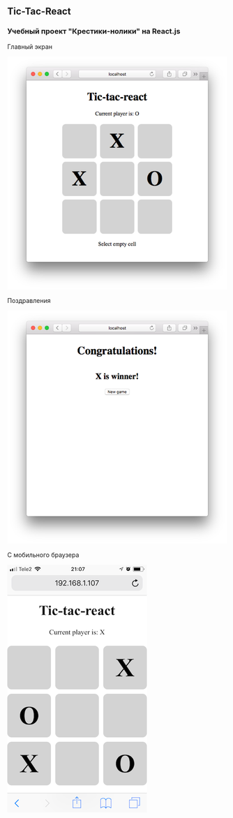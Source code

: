 ## Tic-Tac-React

### Учебный проект "Крестики-нолики" на React.js

Главный экран

![main screen](img/main.png)

Поздравления

![win screen](img/win.png)

С мобильного браузера

![mobile screen](img/mobile.png)